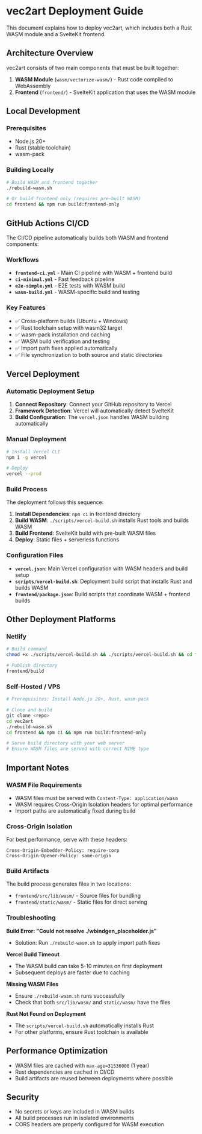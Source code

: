 # vec2art Deployment Guide

This document explains how to deploy vec2art, which includes both a Rust WASM module and a SvelteKit frontend.

## Architecture Overview

vec2art consists of two main components that must be built together:

1. **WASM Module** (`wasm/vectorize-wasm/`) - Rust code compiled to WebAssembly
2. **Frontend** (`frontend/`) - SvelteKit application that uses the WASM module

## Local Development

### Prerequisites

- Node.js 20+
- Rust (stable toolchain)
- wasm-pack

### Building Locally

```bash
# Build WASM and frontend together
./rebuild-wasm.sh

# Or build frontend only (requires pre-built WASM)
cd frontend && npm run build:frontend-only
```

## GitHub Actions CI/CD

The CI/CD pipeline automatically builds both WASM and frontend components:

### Workflows

- **`frontend-ci.yml`** - Main CI pipeline with WASM + frontend build
- **`ci-minimal.yml`** - Fast feedback pipeline
- **`e2e-simple.yml`** - E2E tests with WASM build
- **`wasm-build.yml`** - WASM-specific build and testing

### Key Features

- ✅ Cross-platform builds (Ubuntu + Windows)
- ✅ Rust toolchain setup with wasm32 target
- ✅ wasm-pack installation and caching
- ✅ WASM build verification and testing
- ✅ Import path fixes applied automatically
- ✅ File synchronization to both source and static directories

## Vercel Deployment

### Automatic Deployment Setup

1. **Connect Repository**: Connect your GitHub repository to Vercel
2. **Framework Detection**: Vercel will automatically detect SvelteKit
3. **Build Configuration**: The `vercel.json` handles WASM building automatically

### Manual Deployment

```bash
# Install Vercel CLI
npm i -g vercel

# Deploy
vercel --prod
```

### Build Process

The deployment follows this sequence:

1. **Install Dependencies**: `npm ci` in frontend directory
2. **Build WASM**: `./scripts/vercel-build.sh` installs Rust tools and builds WASM
3. **Build Frontend**: SvelteKit build with pre-built WASM files
4. **Deploy**: Static files + serverless functions

### Configuration Files

- **`vercel.json`**: Main Vercel configuration with WASM headers and build setup
- **`scripts/vercel-build.sh`**: Deployment build script that installs Rust and builds WASM
- **`frontend/package.json`**: Build scripts that coordinate WASM + frontend builds

## Other Deployment Platforms

### Netlify

```bash
# Build command
chmod +x ./scripts/vercel-build.sh && ./scripts/vercel-build.sh && cd frontend && npm run build:frontend-only

# Publish directory
frontend/build
```

### Self-Hosted / VPS

```bash
# Prerequisites: Install Node.js 20+, Rust, wasm-pack

# Clone and build
git clone <repo>
cd vec2art
./rebuild-wasm.sh
cd frontend && npm ci && npm run build:frontend-only

# Serve build directory with your web server
# Ensure WASM files are served with correct MIME type
```

## Important Notes

### WASM File Requirements

- WASM files must be served with `Content-Type: application/wasm`
- WASM requires Cross-Origin Isolation headers for optimal performance
- Import paths are automatically fixed during build

### Cross-Origin Isolation

For best performance, serve with these headers:

```
Cross-Origin-Embedder-Policy: require-corp
Cross-Origin-Opener-Policy: same-origin
```

### Build Artifacts

The build process generates files in two locations:

- `frontend/src/lib/wasm/` - Source files for bundling
- `frontend/static/wasm/` - Static files for direct serving

### Troubleshooting

**Build Error: "Could not resolve ./**wbindgen_placeholder**.js"**

- Solution: Run `./rebuild-wasm.sh` to apply import path fixes

**Vercel Build Timeout**

- The WASM build can take 5-10 minutes on first deployment
- Subsequent deploys are faster due to caching

**Missing WASM Files**

- Ensure `./rebuild-wasm.sh` runs successfully
- Check that both `src/lib/wasm/` and `static/wasm/` have the files

**Rust Not Found on Deployment**

- The `scripts/vercel-build.sh` automatically installs Rust
- For other platforms, ensure Rust toolchain is available

## Performance Optimization

- WASM files are cached with `max-age=31536000` (1 year)
- Rust dependencies are cached in CI/CD
- Build artifacts are reused between deployments where possible

## Security

- No secrets or keys are included in WASM builds
- All build processes run in isolated environments
- CORS headers are properly configured for WASM execution

